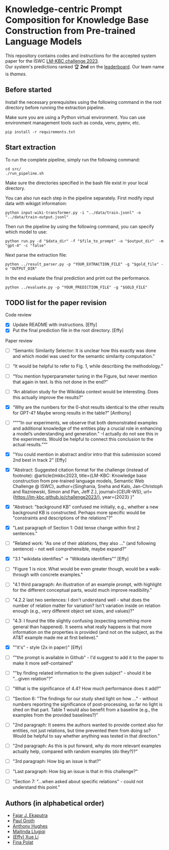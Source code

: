 # Knowledge-centric Prompt Composition for Knowledge Base Construction from Pre-trained Language Models

This repository contains codes and instructions for the accepted system paper for the ISWC [LM-KBC challenge 2023](https://lm-kbc.github.io/challenge2023/).  
Our system's predictions ranked :trophy: **2nd** on the [leaderboard](https://codalab.lisn.upsaclay.fr/competitions/14777#results). Our team name is *thames*.

## Before started

Install the necessary prerequisites using the following command in the root directory before running the extraction pipeline. 

Make sure you are using a Python virtual environment. You can use environment management tools such as conda, venv, pyenv, etc.  

```
pip install -r requirements.txt
```


## Start extraction

To run the complete pipeline, simply run the following command:

```
cd src/
./run_pipeline.sh
```

Make sure the directories specified in the bash file exist in your local directory. 

You can also run each step in the pipeline separately. 
First modify input data with wikigpt information:

```
python input-wiki-transformer.py -i "../data/train.jsonl" -o "../data/train-output.jsonl"
```

Then run the pipeline by using the following command, you can specify which model to use:

```
python run.py -d "$data_dir" -f "$file_to_prompt" -o "$output_dir"  -m "gpt-4" -c "false"
```

Next parse the extraction file:

```
python ../result_parser.py -p "YOUR_EXTRACTION_FILE" -g "$gold_file" -o "OUTPUT_DIR"
```

In the end evaluate the final prediction and print out the performance.

```
python ../evaluate.py -p "YOUR_PREDICTION_FILE" -g "$GOLD_FILE"
```

## TODO list for the paper revision

Code review
- [x] Update README with instructions. [Effy]
- [x] Put the final prediction file in the root directory. [Effy]

Paper review
- [ ] “Semantic Similarity Selector: It is unclear how this exactly was done and which model was used for the semantic similarity computation.”
- [ ] “It would be helpful to refer to Fig. 1, while describing the methodology.”
- [ ] “You mention hyperparameter tuning in the Figure, but never mention that again in text. Is this not done in the end?”
- [ ] “An ablation study for the Wikidata context would be interesting. Does this actually improve the results?”
- [x] “Why are the numbers for the 0-shot results identical to the other results for GPT-4? Maybe wrong results in the table?” [Anthony]
- [ ] “”““In our experiments, we observe that both demonstrated examples and additional knowledge of the entities play a crucial role in enhancing a model’s understanding and generation.” -I actually do not see this in the experiments. Would be helpful to connect this conclusion to the actual results.”“”
- [x] "You could mention in abstract and/or intro that this submission scored 2nd best in track 2" [Effy]
- [x] "Abstract: Suggested citation format for the challenge (instead of footnote): @article{lmkbc2023, title={LM-KBC: Knowledge base construction from pre-trained language models, Semantic Web Challenge @ ISWC}, author={Singhania, Sneha and Kalo, Jan-Christoph and Razniewski, Simon and Pan, Jeff Z.}, journal={CEUR-WS}, url={https://lm-kbc.github.io/challenge2023/}, year={2023} }"
- [x] "Abstract: "background KB" confused me initially, e.g., whether a new background KB is constructed. Perhaps more specific would be "constraints and descriptions of the relations"?"
- [x] "Last paragraph of Section 1: Odd tense change within first 2 sentences."
- [ ] "Related work: "As one of their ablations, they also ..." (and following sentence) - not well comprehensible, maybe expand?"
- [x] "3.1 "wikidata identifies" -> "Wikidata identifiers"" [Effy]
- [ ] "Figure 1 is nice. What would be even greater though, would be a walk-through with concrete examples."
- [ ] "4.1 third paragraph: An illustration of an example prompt, with highlight for the different conceptual parts, would much improve readibility."
- [ ] "4.2.2 last two sentences: I don't understand well - what does the number of relation matter for variation? Isn't variation inside on relation enough (e.g., very different object set sizes, and values)?"
- [ ] "4.3: I found the title slightly confusing (expecting something more general than happened). It seems what really happens is that more information on the properties is provided (and not on the subject, as the AT&T example made me at first believe)."
- [x] ""it's" - style (2x in paper)" [Effy]
- [ ] ""the prompt is available in Github" - I'd suggest to add it to the paper to make it more self-contained"
- [ ] ""by finding related information to the given subject" - should it be "...given relation"?"
- [ ] "What is the significance of 4.4? How much performance does it add?"
- [ ] "Section 6: "The findings for our study shed light on how ..." - without numbers reporting the significance of post-processing, so far no light is shed on that part. Table 1 would also benefit from a baseline (e.g., the examples from the provided baselines?)"
- [ ] "2nd paragraph: It seems the authors wanted to provide context also for entities, not just relations, but time prevented them from doing so? Would be helpful to say whether anything was tested in that direction."
- [ ] "2nd paragraph: As this is put forward, why do more relevant examples actually help, compared with random examples (do they?)?"
- [ ] "3rd paragraph: How big an issue is that?"
- [ ] "Last paragraph: How big an issue is that in this challenge?"
- [ ] "Section 7: "...when asked about specific relations" - could not understand this point."



## Authors (in alphabetical order)
- [Fajar J. Ekaputra](https://juang.id/)
- [Paul Groth](https://pgroth.com/)
- [Anthony Hughes](https://www.linkedin.com/in/anthonyyhughes/)
- [Majlinda Llugiqi](https://www.wu.ac.at/en/dpkm/team/majlinda-llugiqi/)
- [(Effy) Xue Li](https://effyli.github.io/)
- [Fina Polat](https://www.linkedin.com/in/finapolat/)


